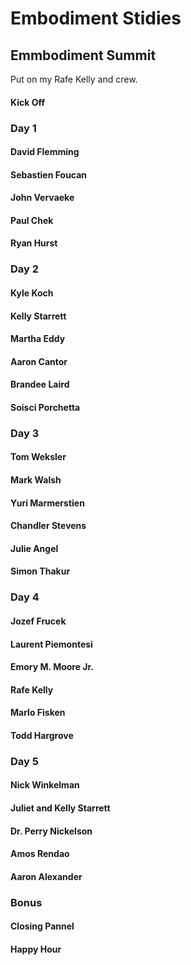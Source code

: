 # Embodiment Stidies

## Emmbodiment Summit
Put on my Rafe Kelly and crew.

#### Kick Off

### Day 1

#### David Flemming

#### Sebastien Foucan

#### John Vervaeke

#### Paul Chek

#### Ryan Hurst

### Day 2

#### Kyle Koch

#### Kelly Starrett

#### Martha Eddy

#### Aaron Cantor

#### Brandee Laird

#### Soisci Porchetta

### Day 3

#### Tom Weksler

#### Mark Walsh

#### Yuri Marmerstien

#### Chandler Stevens

#### Julie Angel

#### Simon Thakur

### Day 4

#### Jozef Frucek

#### Laurent Piemontesi

#### Emory M. Moore Jr.

#### Rafe Kelly

#### Marlo Fisken

#### Todd Hargrove

### Day 5

#### Nick Winkelman

#### Juliet and Kelly Starrett

#### Dr. Perry Nickelson

#### Amos Rendao

#### Aaron Alexander

### Bonus

#### Closing Pannel

#### Happy Hour
